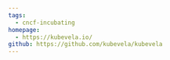 ```yaml
---
tags:
  - cncf-incubating
homepage:
  - https://kubevela.io/
github: https://github.com/kubevela/kubevela
---
```

